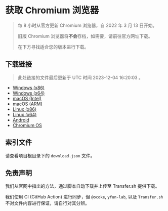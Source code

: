 # 获取 Chromium 浏览器

> 每 8 小时从官方更新 Chromium 浏览器，自 2022 年 3 月 13 日开始。
> 
> 旧版 Chromium 浏览器将**不会**存档，如需要，请前往官方网址下载。
>
> 在下方寻找适合您的版本进行下载。

## 下载链接

> 此处链接的文件最后更新于 UTC 时间 2023-12-04 16:20:03
。

- [Windows (x86)](https://transfer.sh/bWz3C39thP/Win.zip)
- [Windows (x64)](https://transfer.sh/fUwlIxeRns/Win_x64.zip)
- [macOS (Intel)](https://transfer.sh/sYyg6UoHun/Mac.zip)
- [macOS (ARM)](https://transfer.sh/BnivhUdNR1/Mac_Arm.zip)
- [Linux (x86)](https://transfer.sh/Sf9TTsU75b/Linux.zip)
- [Linux (x64)](https://transfer.sh/Xskce2sTOg/Linux_x64.zip)
- [Android](https://transfer.sh/RzbAMA9aJg/Android.zip)
- [Chromium OS](https://transfer.sh/3FnFUPyQWw/Linux_ChromiumOS_Full.zip)

## 索引文件

请查看项目根目录下的 `download.json` 文件。

## 免责声明

我们从官网中指出的方法，通过脚本自动下载并上传至 Transfer.sh 提供下载。

我们使用 CI (GitHub Action) 进行同步，但 `@ocoke`, `yfun-lab`, 以及 `Transfer.sh` 不对文件内容进行保证，请自行对其分辨。
